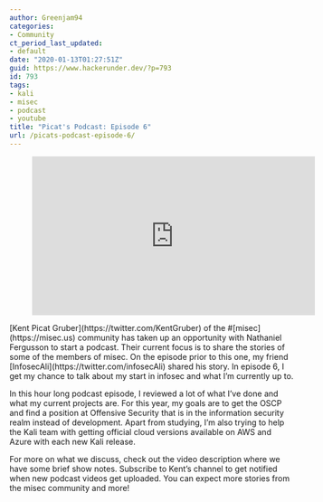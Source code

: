 ```yaml
---
author: Greenjam94
categories:
- Community
ct_period_last_updated:
- default
date: "2020-01-13T01:27:51Z"
guid: https://www.hackerunder.dev/?p=793
id: 793
tags:
- kali
- misec
- podcast
- youtube
title: "Picat's Podcast: Episode 6"
url: /picats-podcast-episode-6/
---
```


<figure class="wp-block-embed-youtube wp-block-embed is-type-video is-provider-youtube wp-embed-aspect-16-9 wp-has-aspect-ratio"><div class="wp-block-embed__wrapper"><iframe allow="accelerometer; autoplay; encrypted-media; gyroscope; picture-in-picture" allowfullscreen="" frameborder="0" height="281" loading="lazy" src="https://www.youtube.com/embed/Kk2IPXE7cGo?feature=oembed" title="Podcast #6" width="500"></iframe></div></figure>[Kent Picat Gruber](https://twitter.com/KentGruber) of the #[misec](https://misec.us) community has taken up an opportunity with Nathaniel Fergusson to start a podcast. Their current focus is to share the stories of some of the members of misec. On the episode prior to this one, my friend [InfosecAli](https://twitter.com/infosecAli) shared his story. In episode 6, I get my chance to talk about my start in infosec and what I’m currently up to.

In this hour long podcast episode, I reviewed a lot of what I’ve done and what my current projects are. For this year, my goals are to get the OSCP and find a position at Offensive Security that is in the information security realm instead of development. Apart from studying, I’m also trying to help the Kali team with getting official cloud versions available on AWS and Azure with each new Kali release.  
  
For more on what we discuss, check out the video description where we have some brief show notes. Subscribe to Kent’s channel to get notified when new podcast videos get uploaded. You can expect more stories from the misec community and more!